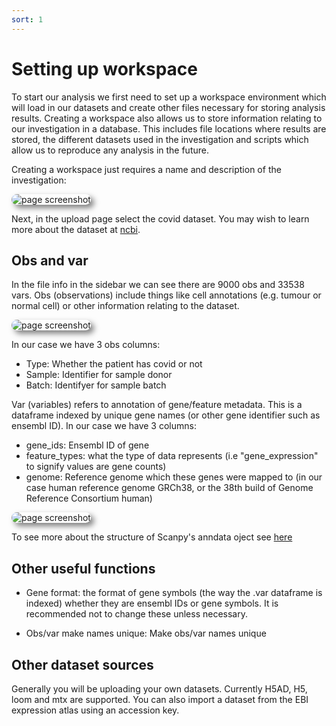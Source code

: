 ```yaml
---
sort: 1
---
```


# Setting up workspace

To start our analysis we first need to set up a workspace environment which will load in our datasets and create other files necessary for storing analysis results. Creating a workspace also allows us to store information relating to our investigation in a database. This includes file locations where results are stored, the different datasets used in the investigation and scripts which allow us to reproduce any analysis in the future.

Creating a workspace just requires a name and description of the investigation:

<img style='border-radius:10px; box-shadow: 5px 5px 10px rgb(0 0 0 / 0.5);' alt='page screenshot' src='https://raw.githubusercontent.com/ch1ru/Nuwa/main/docs/assets/images/screenshots/clustering_tutorial/covid_workspace.png'>

Next, in the upload page select the covid dataset. You may wish to learn more about the dataset at [ncbi](https://www.ncbi.nlm.nih.gov/geo/query/acc.cgi?acc=GSE149689).

## Obs and var

In the file info in the sidebar we can see there are 9000 obs and 33538 vars. Obs (observations) include things like cell annotations (e.g. tumour or normal cell) or other information relating to the dataset. 

<img style='border-radius:10px; box-shadow: 5px 5px 10px rgb(0 0 0 / 0.5);' alt='page screenshot' src='https://raw.githubusercontent.com/ch1ru/Nuwa/main/docs/assets/images/screenshots/clustering_tutorial/covid_upload.png'>

In our case we have 3 obs columns: 
- Type: Whether the patient has covid or not
- Sample: Identifier for sample donor
- Batch: Identifyer for sample batch

Var (variables) refers to annotation of gene/feature metadata. This is a dataframe indexed by unique gene names (or other gene identifier such as ensembl ID). In our case we have 3 columns:
- gene_ids: Ensembl ID of gene
- feature_types: what the type of data represents (i.e "gene_expression" to signify values are gene counts)
- genome: Reference genome which these genes were mapped to (in our case human reference genome GRCh38, or the 38th build of Genome Reference Consortium human)

<img style='border-radius:10px; box-shadow: 5px 5px 10px rgb(0 0 0 / 0.5);' alt='page screenshot' src='https://raw.githubusercontent.com/ch1ru/Nuwa/main/docs/assets/images/screenshots/clustering_tutorial/upload_sidebar.png'>

To see more about the structure of Scanpy's anndata oject see [here](https://cellgeni.readthedocs.io/en/latest/visualisations.html#anndata)

## Other useful functions

- Gene format: the format of gene symbols (the way the .var dataframe is indexed) whether they are ensembl IDs or gene symbols. It is recommended not to change these unless necessary. 

- Obs/var make names unique: Make obs/var names unique

## Other dataset sources

Generally you will be uploading your own datasets. Currently H5AD, H5, loom and mtx are supported. You can also import a dataset from the EBI expression atlas using an accession key.